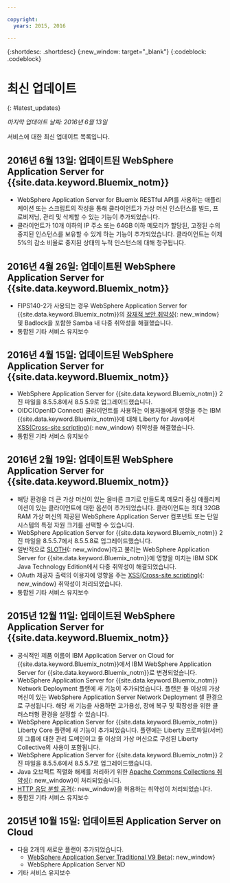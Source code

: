 ```yaml
---

copyright:
  years: 2015, 2016

---
```


{:shortdesc: .shortdesc}
{:new_window: target="_blank"}
{:codeblock: .codeblock}

# 최신 업데이트
{: #latest_updates}

*마지막 업데이트 날짜: 2016년 6월 13일*

서비스에 대한 최신 업데이트 목록입니다.

## 2016년 6월 13일: 업데이트된 WebSphere Application Server for {{site.data.keyword.Bluemix_notm}}

* WebSphere Application Server for Bluemix RESTful API를 사용하는 애플리케이션 또는 스크립트의 작성을 통해 클라이언트가 가상 머신 인스턴스를 빌드, 프로비저닝, 관리 및 삭제할 수 있는 기능이 추가되었습니다. 
* 클라이언트가 10개 이하의 IP 주소 또는 64GB 이하 메모리가 할당된, 고정된 수의 중지된 인스턴스를 보유할 수 있게 하는 기능이 추가되었습니다. 클라이언트는 이제 5%의 감소 비율로 중지된 상태의 누적 인스턴스에 대해 청구됩니다. 

## 2016년 4월 26일: 업데이트된 WebSphere Application Server for {{site.data.keyword.Bluemix_notm}}

* FIPS140-2가 사용되는 경우 WebSphere Application Server for {{site.data.keyword.Bluemix_notm}}의 [잠재적 보안 취약성](http://www-01.ibm.com/support/docview.wss?uid=swg21982128){: new_window} 및 Badlock을 포함한 Samba 내 다중 취약성을 해결했습니다. 
* 통합된 기타 서비스 유지보수

## 2016년 4월 15일: 업데이트된 WebSphere Application Server for {{site.data.keyword.Bluemix_notm}}

* WebSphere Application Server for {{site.data.keyword.Bluemix_notm}} 2진 파일을 8.5.5.8에서 8.5.5.9로 업그레이드했습니다.
* OIDC(OpenID Connect) 클라이언트를 사용하는 이용자들에게 영향을 주는 IBM {{site.data.keyword.Bluemix_notm}}에 대해 Liberty for Java에서 [XSS(Cross-site scripting)](http://www-01.ibm.com/support/docview.wss?uid=swg21981221){: new_window} 취약성을 해결했습니다. 
* 통합된 기타 서비스 유지보수

## 2016년 2월 19일: 업데이트된 WebSphere Application Server for {{site.data.keyword.Bluemix_notm}}
* 해당 환경을 더 큰 가상 머신이 있는 올바른 크기로 만들도록 메모리 중심 애플리케이션이 있는 클라이언트에 대한 옵션이 추가되었습니다. 클라이언트는 최대 32GB RAM 가상 머신의 제공된 WebSphere Application Server 컴포넌트 또는 단일 시스템의 특정 자원 크기를 선택할 수 있습니다.
* WebSphere Application Server for {{site.data.keyword.Bluemix_notm}} 2진 파일을 8.5.5.7에서 8.5.5.8로 업그레이드했습니다.
* 일반적으로 [SLOTH](http://www-01.ibm.com/support/docview.wss?uid=swg21977244){: new_window}라고 불리는 WebSphere Application Server for {{site.data.keyword.Bluemix_notm}}에 영향을 미치는 IBM SDK Java Technology Edition에서 다중 취약성이 해결되었습니다.
* OAuth 제공자 출력의 이용자에 영향을 주는 [XSS(Cross-site scripting)](http://www-01.ibm.com/support/docview.wss?uid=swg21976337){: new_window} 취약성이 처리되었습니다.
* 통합된 기타 서비스 유지보수

## 2015년 12월 11일: 업데이트된 WebSphere Application Server for {{site.data.keyword.Bluemix_notm}}
* 공식적인 제품 이름이 IBM Application Server on Cloud for {{site.data.keyword.Bluemix_notm}}에서 IBM WebSphere Application Server for {{site.data.keyword.Bluemix_notm}}로 변경되었습니다.
* WebSphere Application Server for {{site.data.keyword.Bluemix_notm}} Network Deployment 플랜에 새 기능이 추가되었습니다. 플랜은 둘 이상의 가상 머신이 있는 WebSphere Application Server Network Deployment 셀 환경으로 구성됩니다. 해당 새 기능을 사용하면 고가용성, 장애 복구 및 확장성을 위한 클러스터형 환경을 설정할 수 있습니다. 
* WebSphere Application Server for {{site.data.keyword.Bluemix_notm}} Liberty Core 플랜에 새 기능이 추가되었습니다. 플랜에는 Liberty 프로파일(서버)의 그룹에 대한 관리 도메인이고 둘 이상의 가상 머신으로 구성된 Liberty Collective의 사용이 포함됩니다. 
* WebSphere Application Server for {{site.data.keyword.Bluemix_notm}} 2진 파일을 8.5.5.6에서 8.5.5.7로 업그레이드했습니다.
* Java 오브젝트 직렬화 해제를 처리하기 위한 [Apache Commons Collections 취약성](https://www.us-cert.gov/ncas/current-activity/2015/11/13/Apache-Commons-Collections-Java-Library-Vulnerability){: new_window}이 처리되었습니다.
* [HTTP 응답 분할 공격](http://www-01.ibm.com/support/docview.wss?uid=swg21972254){: new_window}을 허용하는 취약성이 처리되었습니다.
* 통합된 기타 서비스 유지보수

## 2015년 10월 15일: 업데이트된 Application Server on Cloud
* 다음 2개의 새로운 플랜이 추가되었습니다.
  * [WebSphere Application Server Traditional V9 Beta](https://www-01.ibm.com/marketing/iwm/iwmdocs/web/cc/earlyprograms/websphere.shtml){: new_window}
  * WebSphere Application Server ND
* 기타 서비스 유지보수